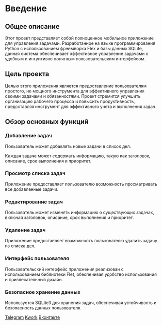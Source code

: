 # Введение

<!--Writerside adds this topic when you create a new documentation project.
You can use it as a sandbox to play with Writerside features, and remove it from the TOC when you don't need it anymore.
If you want to re-add it for your experiments, click + to create a new topic, choose Topic from Template, and select the 
"Starter" template.-->

## Общее описание
Этот проект представляет собой полноценное мобильное приложение для управления задачами. Разработанное на языке программирования Python с использованием фреймворка Flex и базы данных SQLite, данная система обеспечивает эффективное управление задачами с удобным и интуитивно понятным пользовательским интерфейсом.

## Цель проекта
Целью этого приложения является предоставление пользователям простого, но мощного инструмента для эффективного управления своими задачами и обязанностями. Проект стремится улучшить организацию рабочего процесса и повысить продуктивность, предоставляя инструмент для эффективного учета и выполнения задач.

## Обзор основных функций

### Добавление задач
Пользователь может добавлять новые задачи в список дел.

Каждая задача может содержать информацию, такую как заголовок, описание, срок выполнения и приоритет.

### Просмотр списка задач
Приложение предоставляет пользователю возможность просматривать все добавленные задачи.

### Редактирование задач
Пользователь может изменять информацию о существующих задачах, включая заголовок, описание, срок выполнения и приоритет.

### Удаление задач
Приложение предоставляет возможность пользователю удалить задачу из списка дел.

### Интерфейс пользователя
Пользовательский интерфейс приложения реализован с использованием библиотеки Flet, обеспечивая удобство использования и привлекательный дизайн.

### Безопасное хранение данных
Используется SQLite3 для хранения задач, обеспечивая устойчивость и безопасность данных пользователя.


<seealso>
    <category ref="wrs">
        <a href="https://plugins.jetbrains.com/plugin/20158-writerside/docs/markup-reference.html">Telegram</a>
        <a href="https://plugins.jetbrains.com/plugin/20158-writerside/docs/markup-reference.html">Kwork</a>
        <a href="https://plugins.jetbrains.com/plugin/20158-writerside/docs/markup-reference.html">Вконтакте</a>
    </category>
</seealso>

